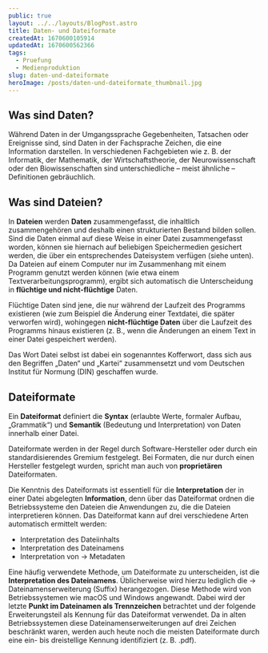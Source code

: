 ```yaml
---
public: true
layout: ../../layouts/BlogPost.astro
title: Daten- und Dateiformate
createdAt: 1670600105914
updatedAt: 1670600562366
tags:
  - Pruefung
  - Medienproduktion
slug: daten-und-dateiformate
heroImage: /posts/daten-und-dateiformate_thumbnail.jpg
---
```


## Was sind Daten?
Während Daten in der Umgangssprache Gegebenheiten, Tatsachen oder Ereignisse sind, sind Daten in der Fachsprache Zeichen, die eine Information darstellen. In verschiedenen Fachgebieten wie z. B. der Informatik, der Mathematik, der Wirtschaftstheorie, der Neurowissenschaft oder den Biowissenschaften sind unterschiedliche – meist ähnliche – Definitionen gebräuchlich.

## Was sind Dateien?
In **Dateien** werden **Daten** zusammengefasst, die inhaltlich zusammengehören und deshalb einen strukturierten Bestand bilden sollen. Sind die Daten einmal auf diese Weise in einer Datei zusammengefasst worden, können sie hiernach auf beliebigen Speichermedien gesichert werden, die über ein entsprechendes Dateisystem verfügen (siehe unten). Da Dateien auf einem Computer nur im Zusammenhang mit einem Programm genutzt werden können (wie etwa einem Textverarbeitungsprogramm), ergibt sich automatisch die Unterscheidung in **flüchtige und nicht-flüchtige** Daten.

Flüchtige Daten sind jene, die nur während der Laufzeit des Programms existieren (wie zum Beispiel die Änderung einer Textdatei, die später verworfen wird), wohingegen **nicht-flüchtige Daten** über die Laufzeit des Programms hinaus existieren (z. B., wenn die Änderungen an einem Text in einer Datei gespeichert werden).

Das Wort Datei selbst ist dabei ein sogenanntes Kofferwort, dass sich aus den Begriffen „Daten“ und „Kartei“ zusammensetzt und vom Deutschen Institut für Normung (DIN) geschaffen wurde.

## Dateiformate
Ein **Dateiformat** definiert die **Syntax** (erlaubte Werte, formaler Aufbau, „Grammatik“) und **Semantik** (Bedeutung und Interpretation) von Daten innerhalb einer Datei.

Dateiformate werden in der Regel durch Software-Hersteller oder durch ein standardisierendes Gremium festgelegt. Bei Formaten, die nur durch einen Hersteller festgelegt wurden, spricht man auch von **proprietären** Dateiformaten.

Die Kenntnis des Dateiformats ist essentiell für die **Interpretation** der in einer Datei abgelegten **Information**, denn über das Dateiformat ordnen die Betriebssysteme den Dateien  die Anwendungen zu, die die Dateien interpretieren können. Das Dateiformat kann auf drei verschiedene Arten automatisch ermittelt werden:

  * Interpretation des Dateiinhalts
  * Interpretation des Dateinamens
  * Interpretation von → Metadaten

Eine häufig verwendete Methode, um Dateiformate zu unterscheiden, ist die **Interpretation des Dateinamens**. Üblicherweise wird hierzu lediglich die → Dateinamenserweiterung (Suffix) herangezogen. Diese Methode wird von Betriebssystemen wie macOS und Windows angewandt. Dabei wird der letzte **Punkt im Dateinamen als Trennzeichen** betrachtet und der folgende Erweiterungsteil als Kennung für das Dateiformat verwendet. Da in alten Betriebssystemen diese Dateinamenserweiterungen auf drei Zeichen beschränkt waren, werden auch heute noch die meisten Dateiformate durch eine ein- bis dreistellige Kennung identifiziert (z. B. .pdf).